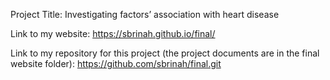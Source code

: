 Project Title:
Investigating factors’ association with heart disease

Link to my website:
https://sbrinah.github.io/final/


Link to my repository for this project (the project documents are in the final website folder): 
https://github.com/sbrinah/final.git


